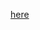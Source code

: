 
[here](https://docs.microsoft.com/en-us/learn/paths/optimize-basketball-games-with-machine-learning/)
